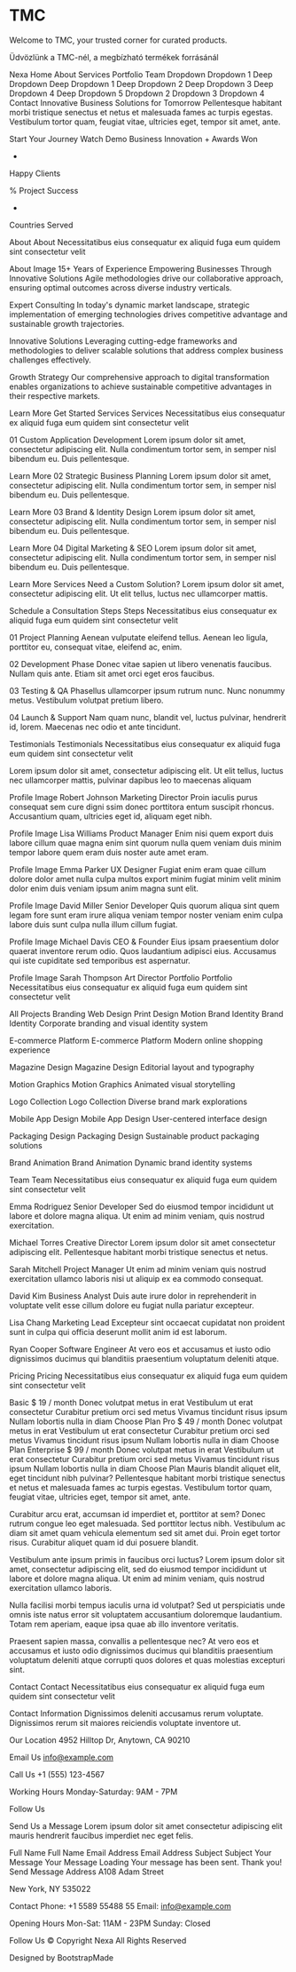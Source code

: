 # TMC
Welcome to TMC, your trusted corner for curated products. 

Üdvözlünk a TMC-nél, a megbízható termékek forrásánál

Nexa
Home
About
Services
Portfolio
Team
Dropdown
Dropdown 1
Deep Dropdown
Deep Dropdown 1
Deep Dropdown 2
Deep Dropdown 3
Deep Dropdown 4
Deep Dropdown 5
Dropdown 2
Dropdown 3
Dropdown 4
Contact
Innovative Business Solutions for Tomorrow
Pellentesque habitant morbi tristique senectus et netus et malesuada fames ac turpis egestas. Vestibulum tortor quam, feugiat vitae, ultricies eget, tempor sit amet, ante.

Start Your Journey Watch Demo
Business Innovation
+
Awards Won

+
Happy Clients

%
Project Success

+
Countries Served

About
About
Necessitatibus eius consequatur ex aliquid fuga eum quidem sint consectetur velit

About Image
15+
Years of
Experience
Empowering Businesses Through Innovative Solutions
Agile methodologies drive our collaborative approach, ensuring optimal outcomes across diverse industry verticals.

Expert Consulting
In today's dynamic market landscape, strategic implementation of emerging technologies drives competitive advantage and sustainable growth trajectories.

Innovative Solutions
Leveraging cutting-edge frameworks and methodologies to deliver scalable solutions that address complex business challenges effectively.

Growth Strategy
Our comprehensive approach to digital transformation enables organizations to achieve sustainable competitive advantages in their respective markets.

Learn More Get Started
Services
Services
Necessitatibus eius consequatur ex aliquid fuga eum quidem sint consectetur velit

01
Custom Application Development
Lorem ipsum dolor sit amet, consectetur adipiscing elit. Nulla condimentum tortor sem, in semper nisl bibendum eu. Duis pellentesque.

Learn More
02
Strategic Business Planning
Lorem ipsum dolor sit amet, consectetur adipiscing elit. Nulla condimentum tortor sem, in semper nisl bibendum eu. Duis pellentesque.

Learn More
03
Brand & Identity Design
Lorem ipsum dolor sit amet, consectetur adipiscing elit. Nulla condimentum tortor sem, in semper nisl bibendum eu. Duis pellentesque.

Learn More
04
Digital Marketing & SEO
Lorem ipsum dolor sit amet, consectetur adipiscing elit. Nulla condimentum tortor sem, in semper nisl bibendum eu. Duis pellentesque.

Learn More
Services
Need a Custom Solution?
Lorem ipsum dolor sit amet, consectetur adipiscing elit. Ut elit tellus, luctus nec ullamcorper mattis.

Schedule a Consultation
Steps
Steps
Necessitatibus eius consequatur ex aliquid fuga eum quidem sint consectetur velit

01
Project Planning
Aenean vulputate eleifend tellus. Aenean leo ligula, porttitor eu, consequat vitae, eleifend ac, enim.

02
Development Phase
Donec vitae sapien ut libero venenatis faucibus. Nullam quis ante. Etiam sit amet orci eget eros faucibus.

03
Testing & QA
Phasellus ullamcorper ipsum rutrum nunc. Nunc nonummy metus. Vestibulum volutpat pretium libero.

04
Launch & Support
Nam quam nunc, blandit vel, luctus pulvinar, hendrerit id, lorem. Maecenas nec odio et ante tincidunt.

Testimonials
Testimonials
Necessitatibus eius consequatur ex aliquid fuga eum quidem sint consectetur velit

Lorem ipsum dolor sit amet, consectetur adipiscing elit. Ut elit tellus, luctus nec ullamcorper mattis, pulvinar dapibus leo to maecenas aliquam

Profile Image
Robert Johnson
Marketing Director
Proin iaculis purus consequat sem cure digni ssim donec porttitora entum suscipit rhoncus. Accusantium quam, ultricies eget id, aliquam eget nibh.

Profile Image
Lisa Williams
Product Manager
Enim nisi quem export duis labore cillum quae magna enim sint quorum nulla quem veniam duis minim tempor labore quem eram duis noster aute amet eram.

Profile Image
Emma Parker
UX Designer
Fugiat enim eram quae cillum dolore dolor amet nulla culpa multos export minim fugiat minim velit minim dolor enim duis veniam ipsum anim magna sunt elit.

Profile Image
David Miller
Senior Developer
Quis quorum aliqua sint quem legam fore sunt eram irure aliqua veniam tempor noster veniam enim culpa labore duis sunt culpa nulla illum cillum fugiat.

Profile Image
Michael Davis
CEO & Founder
Eius ipsam praesentium dolor quaerat inventore rerum odio. Quos laudantium adipisci eius. Accusamus qui iste cupiditate sed temporibus est aspernatur.

Profile Image
Sarah Thompson
Art Director
Portfolio
Portfolio
Necessitatibus eius consequatur ex aliquid fuga eum quidem sint consectetur velit

All Projects
Branding
Web Design
Print Design
Motion
Brand Identity
Brand Identity
Corporate branding and visual identity system

E-commerce Platform
E-commerce Platform
Modern online shopping experience

Magazine Design
Magazine Design
Editorial layout and typography

Motion Graphics
Motion Graphics
Animated visual storytelling

Logo Collection
Logo Collection
Diverse brand mark explorations

Mobile App Design
Mobile App Design
User-centered interface design

Packaging Design
Packaging Design
Sustainable product packaging solutions

Brand Animation
Brand Animation
Dynamic brand identity systems

Team
Team
Necessitatibus eius consequatur ex aliquid fuga eum quidem sint consectetur velit


Emma Rodriguez
Senior Developer
Sed do eiusmod tempor incididunt ut labore et dolore magna aliqua. Ut enim ad minim veniam, quis nostrud exercitation.


Michael Torres
Creative Director
Lorem ipsum dolor sit amet consectetur adipiscing elit. Pellentesque habitant morbi tristique senectus et netus.


Sarah Mitchell
Project Manager
Ut enim ad minim veniam quis nostrud exercitation ullamco laboris nisi ut aliquip ex ea commodo consequat.


David Kim
Business Analyst
Duis aute irure dolor in reprehenderit in voluptate velit esse cillum dolore eu fugiat nulla pariatur excepteur.


Lisa Chang
Marketing Lead
Excepteur sint occaecat cupidatat non proident sunt in culpa qui officia deserunt mollit anim id est laborum.


Ryan Cooper
Software Engineer
At vero eos et accusamus et iusto odio dignissimos ducimus qui blanditiis praesentium voluptatum deleniti atque.

Pricing
Pricing
Necessitatibus eius consequatur ex aliquid fuga eum quidem sint consectetur velit

Basic
$ 19 / month
Donec volutpat metus in erat
Vestibulum ut erat consectetur
Curabitur pretium orci sed metus
Vivamus tincidunt risus ipsum
Nullam lobortis nulla in diam
Choose Plan
Pro
$ 49 / month
Donec volutpat metus in erat
Vestibulum ut erat consectetur
Curabitur pretium orci sed metus
Vivamus tincidunt risus ipsum
Nullam lobortis nulla in diam
Choose Plan
Enterprise
$ 99 / month
Donec volutpat metus in erat
Vestibulum ut erat consectetur
Curabitur pretium orci sed metus
Vivamus tincidunt risus ipsum
Nullam lobortis nulla in diam
Choose Plan
Mauris blandit aliquet elit, eget tincidunt nibh pulvinar?
Pellentesque habitant morbi tristique senectus et netus et malesuada fames ac turpis egestas. Vestibulum tortor quam, feugiat vitae, ultricies eget, tempor sit amet, ante.

Curabitur arcu erat, accumsan id imperdiet et, porttitor at sem?
Donec rutrum congue leo eget malesuada. Sed porttitor lectus nibh. Vestibulum ac diam sit amet quam vehicula elementum sed sit amet dui. Proin eget tortor risus. Curabitur aliquet quam id dui posuere blandit.

Vestibulum ante ipsum primis in faucibus orci luctus?
Lorem ipsum dolor sit amet, consectetur adipiscing elit, sed do eiusmod tempor incididunt ut labore et dolore magna aliqua. Ut enim ad minim veniam, quis nostrud exercitation ullamco laboris.

Nulla facilisi morbi tempus iaculis urna id volutpat?
Sed ut perspiciatis unde omnis iste natus error sit voluptatem accusantium doloremque laudantium. Totam rem aperiam, eaque ipsa quae ab illo inventore veritatis.

Praesent sapien massa, convallis a pellentesque nec?
At vero eos et accusamus et iusto odio dignissimos ducimus qui blanditiis praesentium voluptatum deleniti atque corrupti quos dolores et quas molestias excepturi sint.

Contact
Contact
Necessitatibus eius consequatur ex aliquid fuga eum quidem sint consectetur velit

Contact Information
Dignissimos deleniti accusamus rerum voluptate. Dignissimos rerum sit maiores reiciendis voluptate inventore ut.

Our Location
4952 Hilltop Dr, Anytown, CA 90210

Email Us
info@example.com

Call Us
+1 (555) 123-4567

Working Hours
Monday-Saturday: 9AM - 7PM

Follow Us

Send Us a Message
Lorem ipsum dolor sit amet consectetur adipiscing elit mauris hendrerit faucibus imperdiet nec eget felis.

Full Name
 Full Name
Email Address
 Email Address
Subject
 Subject
Your Message
 Your Message
Loading
Your message has been sent. Thank you!
Send Message
Address
A108 Adam Street

New York, NY 535022

Contact
Phone: +1 5589 55488 55
Email: info@example.com

Opening Hours
Mon-Sat: 11AM - 23PM
Sunday: Closed

Follow Us
© Copyright Nexa All Rights Reserved

Designed by BootstrapMade
